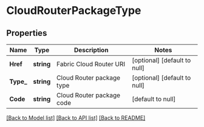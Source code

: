 # CloudRouterPackageType

## Properties
Name | Type | Description | Notes
------------ | ------------- | ------------- | -------------
**Href** | **string** | Fabric Cloud Router URI | [optional] [default to null]
**Type_** | **string** | Cloud Router package type | [optional] [default to null]
**Code** | **string** | Cloud Router package code | [default to null]

[[Back to Model list]](../README.md#documentation-for-models) [[Back to API list]](../README.md#documentation-for-api-endpoints) [[Back to README]](../README.md)

